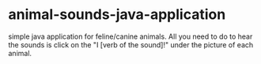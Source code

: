 # animal-sounds-java-application
simple java application for feline/canine animals. All you need to do to hear the sounds is click on the "I [verb of the sound]!" under the picture of each animal. 

